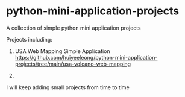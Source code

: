 # python-mini-application-projects
A collection of simple python mini application projects

Projects including:
1. USA Web Mapping Simple Application 
https://github.com/huiyeeleong/python-mini-application-projects/tree/main/usa-volcano-web-mapping

2.



I will keep adding small projects from time to time
